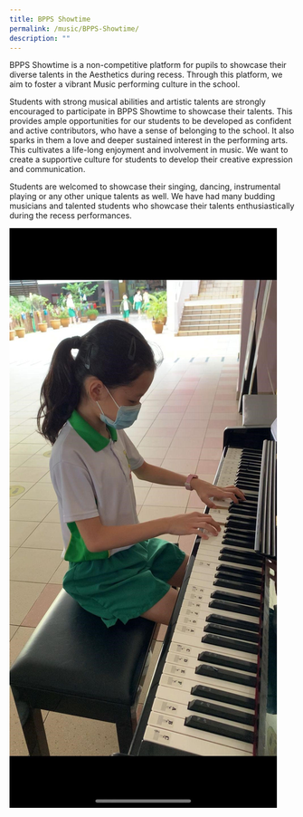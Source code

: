 ```yaml
---
title: BPPS Showtime
permalink: /music/BPPS-Showtime/
description: ""
---
```

BPPS Showtime is a non-competitive platform for pupils to showcase their diverse talents in the Aesthetics during recess. Through this platform, we aim to foster a vibrant Music performing culture in the school.

  

Students with strong musical abilities and artistic talents are strongly encouraged to participate in BPPS Showtime to showcase their talents. This provides ample opportunities for our students to be developed as confident and active contributors, who have a sense of belonging to the school. It also sparks in them a love and deeper sustained interest in the performing arts. This cultivates a life-long enjoyment and involvement in music. We want to create a supportive culture for students to develop their creative expression and communication.

  

Students are welcomed to showcase their singing, dancing, instrumental playing or any other unique talents as well. We have had many budding musicians and talented students who showcase their talents enthusiastically during the recess performances.

![](/images/BPPS%20Showtime.jpeg)